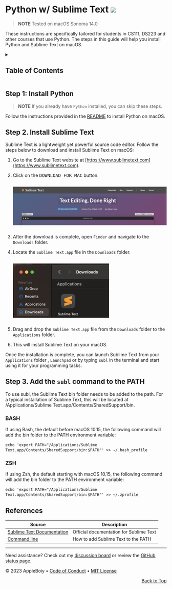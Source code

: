 <a id="top"></a>

# Python w/ Sublime Text <img height="40" src="https://cdn.icon-icons.com/icons2/3053/PNG/512/sublime_text_macos_bigsur_icon_189685.png">

> **NOTE**
> Tested on macOS Sonoma 14.0

These instructions are specifically tailored for students in CS111, DS223 and other courses that use Python. The steps in this guide will help you install Python and Sublime Text on macOS.

<details>
<summary><strong><h2>Table of Contents</h2></strong></summary>

<ul>
  <li><a href="#step-1-install-homebrew">Step 1: Install Homebrew</a></li>
  <li><a href="#step-4-download-and-install-sublime-text">Step 2. Download and Install Sublime Text</a></li>
  <li><a href="#step-5-add-the-subl-command-to-the-path">Step 3. Add the `subl` command to the PATH</a></li>
  <li><a href="#additional-step-opening-terminal-from-a-directory">Additional Step: Opening Terminal from a Directory</a></li>
</ul>

</details>

## Step 1: Install Python
> **NOTE**
> If you already have `Python` installed, you can skip these steps.

Follow the instructions provided in the [README](/instructions/en/python/README.md) to install Python on macOS.

## Step 2. Install Sublime Text

Sublime Text is a lightweight yet powerful source code editor. Follow the steps below to download and install
Sublime Text on macOS:

1. Go to the Sublime Text website at [https://www.sublimetext.com](https://www.sublimetext.com).

2. Click on the <kbd>DOWNLOAD FOR MAC</kbd> button.
   <br/><br/><img src="/img/CS111/sublime-website.jpeg" width="800" style="margin-bottom:10px; margin-top:10px"/>

3. After the download is complete, open `Finder` and navigate to the `Downloads` folder.
4. Locate the `Sublime Text.app` file in the `Downloads` folder.
   <br/><br/><img src="/img/CS111/mac-sublime-in-download.jpeg" width="300" style="margin-bottom:10px; margin-top:10px"/>

5. Drag and drop the `Sublime Text.app` file from the `Downloads` folder to the `Applications` folder.
6. This will install Sublime Text on your macOS.

Once the installation is complete, you can launch Sublime Text from your `Applications` folder , `Launchpad` or by typing `subl` in the terminal and start using it for your programming tasks.

## Step 3. Add the `subl` command to the PATH

To use subl, the Sublime Text bin folder needs to be added to the path. For a typical installation of Sublime Text, this will be located at /Applications/Sublime Text.app/Contents/SharedSupport/bin.

### BASH

If using Bash, the default before macOS 10.15, the following command will add the bin folder to the PATH environment variable:

```shell
echo 'export PATH="/Applications/Sublime Text.app/Contents/SharedSupport/bin:$PATH"' >> ~/.bash_profile
```

### ZSH

If using Zsh, the default starting with macOS 10.15, the following command will add the bin folder to the PATH environment variable:

```shell
echo 'export PATH="/Applications/Sublime Text.app/Contents/SharedSupport/bin:$PATH"' >> ~/.zprofile
```

## References

| Source                                                             | Description                             |
|--------------------------------------------------------------------|-----------------------------------------|
| [Sublime Text Documentation](https://www.sublimetext.com/docs/3/)  | Official documentation for Sublime Text |
| [Command line](https://www.sublimetext.com/docs/command_line.html) | How to add Sublime Text to the PATH     |

---

Need assistance? Check out my [discussion board](https://github.com/AppleBoiy/cs-wiki101/discussions) or review the [GitHub status page](https://www.githubstatus.com).

&copy; 2023 AppleBoiy &bull; [Code of Conduct](https://www.contributor-covenant.org/version/2/1/code_of_conduct/code_of_conduct.md) &bull; [MIT License](LICENSE)

<p align="right"><a href="#top" style=" bottom: 20px; right: 20px;">Back to Top</a></p>
